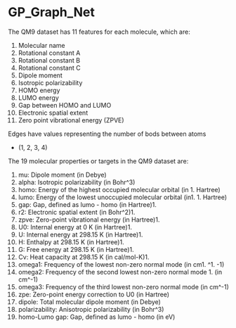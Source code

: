 # GP_Graph_Net

The QM9 dataset has 11 features for each molecule, which are:

1. Molecular name
1. Rotational constant A
1. Rotational constant B
1. Rotational constant C
1. Dipole moment
1. Isotropic polarizability
1. HOMO energy
1. LUMO energy
1. Gap between HOMO and LUMO
1. Electronic spatial extent
1. Zero point vibrational energy (ZPVE)

Edges have values representing the number of bods between atoms
- (1, 2, 3, 4)

The 19 molecular properties or targets in the QM9 dataset are:

1. mu: Dipole moment (in Debye)
1. alpha: Isotropic polarizability (in Bohr^3)
1. homo: Energy of the highest occupied molecular orbital (in 1. Hartree)
1. lumo: Energy of the lowest unoccupied molecular orbital (in1.  1. Hartree)
1. gap: Gap, defined as lumo - homo (in Hartree)1. 
1. r2: Electronic spatial extent (in Bohr^2)1. 
1. zpve: Zero-point vibrational energy (in Hartree)1. 
1. U0: Internal energy at 0 K (in Hartree)1. 
1. U: Internal energy at 298.15 K (in Hartree)1. 
1. H: Enthalpy at 298.15 K (in Hartree)1. 
1. G: Free energy at 298.15 K (in Hartree)1. 
1. Cv: Heat capacity at 298.15 K (in cal/mol-K)1. 
1. omega1: Frequency of the lowest non-zero normal mode (in cm1. ^1. -1)
1. omega2: Frequency of the second lowest non-zero normal mode 1. (in cm^-1)
1. omega3: Frequency of the third lowest non-zero normal mode (in cm^-1)
1. zpe: Zero-point energy correction to U0 (in Hartree)
1. dipole: Total molecular dipole moment (in Debye)
1. polarizability: Anisotropic polarizability (in Bohr^3)
1. homo-Lumo gap: Gap, defined as lumo - homo (in eV)